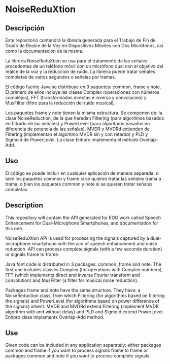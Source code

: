# NoiseReduXtion

## Descripción
Este repositorio contendrá la librería generada para el Trabajo de Fin de Grado de Realce de la Voz en Dispositivos Móviles con Dos Micrófonos, así como la documentación de la misma.

La librería NoiseReduXtion se usa para el tratamiento de las señales procedentes de un teléfono móvil con un micrófono dual con el objetivo del realce de la voz y la reducción de ruido. La librería puede tratar señales completas de varios segundos o señales por tramas.

El código fuente Java se distribuye en 3 paquetes: common, frame y note. El primero de ellos incluye las clases Complex (operaciones con números complejos), FFT (transformadas directas e inversa y convolución) y MusFilter (filtro para la reducción del ruido musical). 

Los paquetes frame y note tienen la misma estructura. Se componen de: la clase NoiseReduction, de la que heredan Filtering (para algoritmos basados en filtrado de las señales) y PowerLevel (para algoritmos basados en diferencia de potencia de las señales). MVDR y MVDRd extienden de Filtering (implementan el algoritmo MVDR sin y con retardo) y PLD y Sigmoid de PowerLevel. La clase Enhpro implementa el método Overlap-Add.

## Uso

El código se puede incluir en cualquier aplicación de manera separada: o bien los paquetes common y frame si se quieren tratar las señales trama a trama; o bien los paquetes common y note si se quieren tratar señales completas. 


## Description
This repository will contain the API generated for EOG work called Speech Enhancement for Dual-Microphone Smartphones, and documentation for this one.

NoiseReduXtion API is used for processing the signals captured by a dual-microphone smartphone with the aim of speech enhancement and noise reduction. API can process complete signals (with a few seconds duration) or signals frame to frame.

Java font code is distributed in 3 packages: common, frame and note. The first one includes classes Complex (for operations with Complex numbers), FFT (which implements direct and inverse Fourier transform and convolution) and MusFilter (a filter for musical noise reduction).

Packages frame and note have the same structure. They have: a NoiseReduction class, from which Filtering (for algorithms based on filtering the signals) and PowerLevel (for algorithms based on power difference of the signals) inherit. MVDR and MVDRd extend Filtering (implement MVDR algorithm with and without delay) and PLD and Sigmoid extend PowerLevel. Enhpro class implements Overlap-Add method.

## Use

Given code can be included in any application separately: either packages common and frame if you want to process signals frame to frame or packages common and note if you want to process complete signals.
